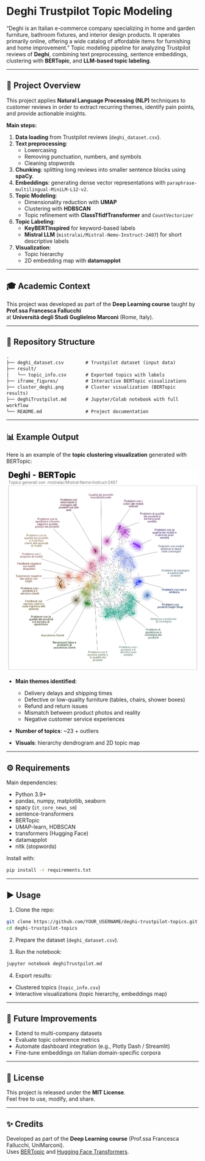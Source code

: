 # Deghi Trustpilot Topic Modeling

“Deghi is an Italian e-commerce company specializing in home and garden furniture, bathroom fixtures, and interior design products. It operates primarily online, offering a wide catalog of affordable items for furnishing and home improvement.”
Topic modeling pipeline for analyzing Trustpilot reviews of **Deghi**, combining text preprocessing, sentence embeddings, clustering with **BERTopic**, and **LLM-based topic labeling**.

---

## 📌 Project Overview
This project applies **Natural Language Processing (NLP)** techniques to customer reviews in order to extract recurring themes, identify pain points, and provide actionable insights.

**Main steps:**
1. **Data loading** from Trustpilot reviews (`deghi_dataset.csv`).
2. **Text preprocessing**:
   - Lowercasing
   - Removing punctuation, numbers, and symbols
   - Cleaning stopwords
3. **Chunking**: splitting long reviews into smaller sentence blocks using **spaCy**.
4. **Embeddings**: generating dense vector representations with `paraphrase-multilingual-MiniLM-L12-v2`.
5. **Topic Modeling**: 
   - Dimensionality reduction with **UMAP**
   - Clustering with **HDBSCAN**
   - Topic refinement with **ClassTfidfTransformer** and `CountVectorizer`
6. **Topic Labeling**:
   - **KeyBERTInspired** for keyword-based labels
   - **Mistral LLM** (`mistralai/Mistral-Nemo-Instruct-2407`) for short descriptive labels
7. **Visualization**:
   - Topic hierarchy
   - 2D embedding map with **datamapplot**

---

## 🎓 Academic Context
This project was developed as part of the **Deep Learning course** taught by **Prof.ssa Francesca Fallucchi**  
at **Università degli Studi Guglielmo Marconi** (Rome, Italy).

---

## 📂 Repository Structure
```
.
├── deghi_dataset.csv        # Trustpilot dataset (input data)
├── result/
│   └── topic_info.csv       # Exported topics with labels
├── iframe_figures/          # Interactive BERTopic visualizations
├── cluster_deghi.png        # Cluster visualization (BERTopic results)
├── deghiTrustpilot.md       # Jupyter/Colab notebook with full workflow
└── README.md                # Project documentation
```

---

## 📊 Example Output

Here is an example of the **topic clustering visualization** generated with BERTopic:

![Deghi Cluster Visualization](cluster_deghi.png)

- **Main themes identified**:
  - Delivery delays and shipping times
  - Defective or low-quality furniture (tables, chairs, shower boxes)
  - Refund and return issues
  - Mismatch between product photos and reality
  - Negative customer service experiences

- **Number of topics**: ~23 + outliers  
- **Visuals**: hierarchy dendrogram and 2D topic map

---

## ⚙️ Requirements
Main dependencies:
- Python 3.9+
- pandas, numpy, matplotlib, seaborn
- spacy (`it_core_news_sm`)
- sentence-transformers
- BERTopic
- UMAP-learn, HDBSCAN
- transformers (Hugging Face)
- datamapplot
- nltk (stopwords)

Install with:
```bash
pip install -r requirements.txt
```

---

## ▶️ Usage
1. Clone the repo:
```bash
git clone https://github.com/YOUR_USERNAME/deghi-trustpilot-topics.git
cd deghi-trustpilot-topics
```

2. Prepare the dataset (`deghi_dataset.csv`).

3. Run the notebook:
```bash
jupyter notebook deghiTrustpilot.md
```

4. Export results:
- Clustered topics (`topic_info.csv`)
- Interactive visualizations (topic hierarchy, embeddings map)

---

## 🔮 Future Improvements
- Extend to multi-company datasets
- Evaluate topic coherence metrics
- Automate dashboard integration (e.g., Plotly Dash / Streamlit)
- Fine-tune embeddings on Italian domain-specific corpora

---

## 📜 License
This project is released under the **MIT License**.  
Feel free to use, modify, and share.

---

## ✨ Credits
Developed as part of the **Deep Learning course** (Prof.ssa Francesca Fallucchi, UniMarconi).  
Uses [BERTopic](https://github.com/MaartenGr/BERTopic) and [Hugging Face Transformers](https://huggingface.co/).
